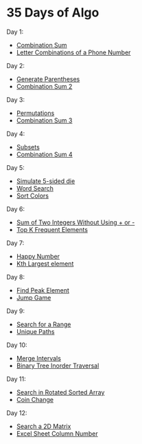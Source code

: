 # 35 Days of Algo

Day 1:
- [Combination Sum](https://github.com/jeknov/35days_of_algo/blob/master/problems/day1_01_combination_sum.ipynb)
- [Letter Combinations of a Phone Number](https://github.com/jeknov/35days_of_algo/blob/master/problems/day1_02_letter_combination.ipynb)

Day 2:
- [Generate Parentheses](https://github.com/jeknov/35days_of_algo/blob/master/problems/day2_01_generate_parentheses.ipynb)
- [Combination Sum 2](https://github.com/jeknov/35days_of_algo/blob/master/problems/day2_02_combination_sum2.ipynb)

Day 3:
- [Permutations](https://github.com/jeknov/35days_of_algo/blob/master/problems/day03_01_permutations.ipynb)
- [Combination Sum 3](https://github.com/jeknov/35days_of_algo/blob/master/problems/day03_02_combination_sum3.ipynb)

Day 4:
- [Subsets](https://github.com/jeknov/35days_of_algo/blob/master/problems/day04_01_subsets.ipynb)
- [Combination Sum 4](https://github.com/jeknov/35days_of_algo/blob/master/problems/day04_02_combination_sum4.ipynb)

Day 5:
- [Simulate 5-sided die](https://github.com/jeknov/35days_of_algo/blob/master/problems/day_05_01_rand5_from_rand7.ipynb)
- [Word Search](https://github.com/jeknov/35days_of_algo/blob/master/problems/day05_02_word_search.ipynb)
- [Sort Colors](https://github.com/jeknov/35days_of_algo/blob/master/problems/day05_03_sort_color.ipynb)

Day 6:
- [Sum of Two Integers Without Using + or -](https://github.com/jeknov/35days_of_algo/blob/master/problems/day06_01_sum_two_integers.ipynb)
- [Top K Frequent Elements](https://github.com/jeknov/35days_of_algo/blob/master/problems/day06_02_top_k_freq_elements.ipynb)

Day 7:
- [Happy Number](https://github.com/jeknov/35days_of_algo/blob/master/problems/day7_01_happy_number.ipynb)
- [Kth Largest element](https://github.com/jeknov/35days_of_algo/blob/master/problems/day07_02_kth_largest_element.ipynb)

Day 8:
- [Find Peak Element](https://github.com/jeknov/35days_of_algo/blob/master/problems/day08_01_find_peak_element.ipynb)
- [Jump Game](https://github.com/jeknov/35days_of_algo/blob/master/problems/day08_02_jump_game.ipynb)

Day 9:
- [Search for a Range](https://github.com/jeknov/35days_of_algo/blob/master/problems/day09_01_search_for_range.ipynb)
- [Unique Paths](https://github.com/jeknov/35days_of_algo/blob/master/problems/day09_02_unique_paths.ipynb)

Day 10:
- [Merge Intervals](https://github.com/jeknov/35days_of_algo/blob/master/problems/day10_01_merge_intervals.ipynb)
- [Binary Tree Inorder Traversal](https://github.com/jeknov/35days_of_algo/blob/master/problems/day10_02_binary_tree_inorder_traversal.ipynb)

Day 11:
- [Search in Rotated Sorted Array](https://github.com/jeknov/35days_of_algo/blob/master/problems/day11_search_rotated_arr.ipynb)
- [Coin Change](https://github.com/jeknov/35days_of_algo/blob/master/problems/day11_coin_change.ipynb)

Day 12:
- [Search a 2D Matrix](https://github.com/jeknov/35days_of_algo/blob/master/problems/day12_search_2d_matrix.ipynb)
- [Excel Sheet Column Number](https://github.com/jeknov/35days_of_algo/blob/master/problems/day12_excel_col_num.ipynb)
